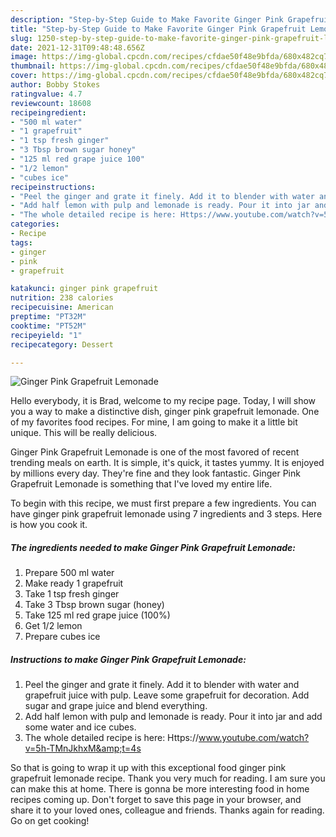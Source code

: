 ```yaml
---
description: "Step-by-Step Guide to Make Favorite Ginger Pink Grapefruit Lemonade"
title: "Step-by-Step Guide to Make Favorite Ginger Pink Grapefruit Lemonade"
slug: 1250-step-by-step-guide-to-make-favorite-ginger-pink-grapefruit-lemonade
date: 2021-12-31T09:48:48.656Z
image: https://img-global.cpcdn.com/recipes/cfdae50f48e9bfda/680x482cq70/ginger-pink-grapefruit-lemonade-recipe-main-photo.jpg
thumbnail: https://img-global.cpcdn.com/recipes/cfdae50f48e9bfda/680x482cq70/ginger-pink-grapefruit-lemonade-recipe-main-photo.jpg
cover: https://img-global.cpcdn.com/recipes/cfdae50f48e9bfda/680x482cq70/ginger-pink-grapefruit-lemonade-recipe-main-photo.jpg
author: Bobby Stokes
ratingvalue: 4.7
reviewcount: 18608
recipeingredient:
- "500 ml water"
- "1 grapefruit"
- "1 tsp fresh ginger"
- "3 Tbsp brown sugar honey"
- "125 ml red grape juice 100"
- "1/2 lemon"
- "cubes ice"
recipeinstructions:
- "Peel the ginger and grate it finely. Add it to blender with water and grapefruit juice with pulp. Leave some grapefruit for decoration. Add sugar and grape juice and blend everything."
- "Add half lemon with pulp and lemonade is ready. Pour it into jar and add some water and ice cubes."
- "The whole detailed recipe is here: Https://www.youtube.com/watch?v=5h-TMnJkhxM&amp;t=4s"
categories:
- Recipe
tags:
- ginger
- pink
- grapefruit

katakunci: ginger pink grapefruit 
nutrition: 238 calories
recipecuisine: American
preptime: "PT32M"
cooktime: "PT52M"
recipeyield: "1"
recipecategory: Dessert

---
```



![Ginger Pink Grapefruit Lemonade](https://img-global.cpcdn.com/recipes/cfdae50f48e9bfda/680x482cq70/ginger-pink-grapefruit-lemonade-recipe-main-photo.jpg)

Hello everybody, it is Brad, welcome to my recipe page. Today, I will show you a way to make a distinctive dish, ginger pink grapefruit lemonade. One of my favorites food recipes. For mine, I am going to make it a little bit unique. This will be really delicious.

Ginger Pink Grapefruit Lemonade is one of the most favored of recent trending meals on earth. It is simple, it's quick, it tastes yummy. It is enjoyed by millions every day. They're fine and they look fantastic. Ginger Pink Grapefruit Lemonade is something that I've loved my entire life.




To begin with this recipe, we must first prepare a few ingredients. You can have ginger pink grapefruit lemonade using 7 ingredients and 3 steps. Here is how you cook it.

<!--inarticleads1-->

##### The ingredients needed to make Ginger Pink Grapefruit Lemonade:

1. Prepare 500 ml water
1. Make ready 1 grapefruit
1. Take 1 tsp fresh ginger
1. Take 3 Tbsp brown sugar (honey)
1. Take 125 ml red grape juice (100%)
1. Get 1/2 lemon
1. Prepare cubes ice




<!--inarticleads2-->

##### Instructions to make Ginger Pink Grapefruit Lemonade:

1. Peel the ginger and grate it finely. Add it to blender with water and grapefruit juice with pulp. Leave some grapefruit for decoration. Add sugar and grape juice and blend everything.
1. Add half lemon with pulp and lemonade is ready. Pour it into jar and add some water and ice cubes.
1. The whole detailed recipe is here: Https://www.youtube.com/watch?v=5h-TMnJkhxM&amp;t=4s




So that is going to wrap it up with this exceptional food ginger pink grapefruit lemonade recipe. Thank you very much for reading. I am sure you can make this at home. There is gonna be more interesting food in home recipes coming up. Don't forget to save this page in your browser, and share it to your loved ones, colleague and friends. Thanks again for reading. Go on get cooking!
